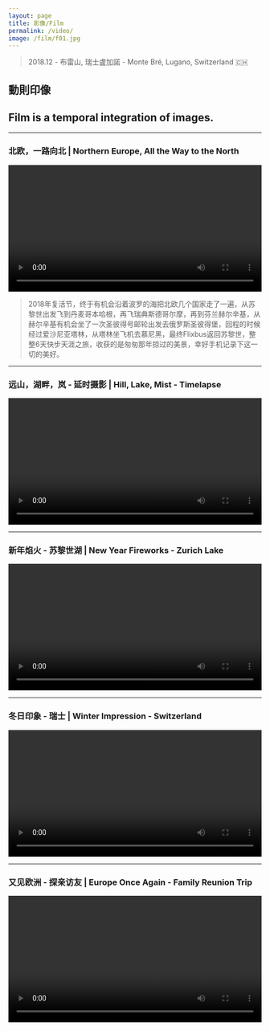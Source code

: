 ```yaml
---
layout: page
title: 影像/Film
permalink: /video/
image: /film/f01.jpg
---
```

> 2018.12 - 布雷山, 瑞士盧加諾 - Monte Bré, Lugano, Switzerland 🇨🇭

## 動則印像  
## Film is a temporal integration of images.

---
### 北欧，一路向北 | Northern Europe, All the Way to the North

<video width="100%" style="display:block; margin: 0 auto;" controls>
  <source src="/video/Easter2018Small.mp4" type="video/mp4">
  <object data="/video/Easter2018Small.mp4" width="720" height="480">
  </object> 
</video>

> 2018年复活节，终于有机会沿着波罗的海把北欧几个国家走了一遍，从苏黎世出发飞到丹麦哥本哈根，再飞瑞典斯德哥尔摩，再到芬兰赫尔辛基，从赫尔辛基有机会坐了一次圣彼得号邮轮出发去俄罗斯圣彼得堡，回程的时候经过爱沙尼亚塔林，从塔林坐飞机去慕尼黑，最终Flixbus返回苏黎世，整整6天快步天涯之旅，收获的是匆匆那年掠过的美景，幸好手机记录下这一切的美好。

---
### 远山，湖畔，岚 - 延时摄影 | Hill, Lake, Mist - Timelapse

<video width="100%" style="display:block; margin: 0 auto;" controls>
  <source src="/video/Timelapse.mp4" type="video/mp4">
  <object data="/video/Timelapse.mp4" width="720" height="480">
  </object> 
</video>

---
### 新年焰火 - 苏黎世湖 | New Year Fireworks - Zurich Lake

<video width="100%" style="display:block; margin: 0 auto;" controls>
  <source src="/video/HappyNewYear2018.mp4" type="video/mp4">
  <object data="/video/HappyNewYear2018.mp4" width="720" height="480">
  </object> 
</video>

---
### 冬日印象 - 瑞士 | Winter Impression - Switzerland

<video width="100%" style="display:block; margin: 0 auto;" controls>
  <source src="/video/SwissWinter.mp4" type="video/mp4">
  <object data="/video/SwissWinter.mp4" width="720" height="480">
  </object> 
</video>

---
### 又见欧洲 - 探亲访友 | Europe Once Again - Family Reunion Trip

<video width="100%" style="display:block; margin: 0 auto;" controls>
  <source src="/video/FamilyTrip.mp4" type="video/mp4">
  <object data="/video/FamilyTrip.mp4" width="720" height="480">
  </object> 
</video>


<!---
https://www.zhihu.com/video/1106389872612454400
--->

